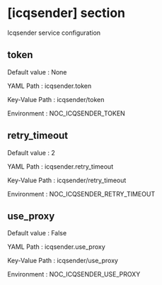 # [icqsender] section
Icqsender service configuration

## token

Default value
:   None

YAML Path
:   icqsender.token

Key-Value Path
:   icqsender/token

Environment
:   NOC_ICQSENDER_TOKEN

## retry_timeout

Default value
:   2

YAML Path
:   icqsender.retry_timeout

Key-Value Path
:   icqsender/retry_timeout

Environment
:   NOC_ICQSENDER_RETRY_TIMEOUT

## use_proxy

Default value
:   False

YAML Path
:   icqsender.use_proxy

Key-Value Path
:   icqsender/use_proxy

Environment
:   NOC_ICQSENDER_USE_PROXY
